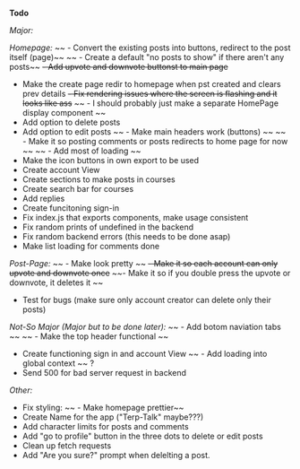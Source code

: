 **Todo**

*Major:*

*Homepage:*
~~ - Convert the existing posts into buttons, redirect to the post itself (page)~~
~~ - Create a default "no posts to show" if there aren't any posts~~
~~- Add upvote and downvote buttonst to main page~~
- Make the create page redir to homepage when pst created and clears prev details
~~- Fix rendering issues where the screen is flashing and it looks like ass~~
~~    - I should probably just make a separate HomePage display component ~~
- Add option to delete posts
- Add option to edit posts
~~ - Make main headers work (buttons) ~~
~~ - Make it so posting comments or posts redirects to home page for now ~~ 
~~ - Add most of loading ~~
- Make the icon buttons in own export to be used 
- Create account View
- Create sections to make posts in courses
- Create search bar for courses
- Add replies
- Create funcitoning sign-in
- Fix index.js that exports components, make usage consistent
- Fix random prints of undefined in the backend
- Fix random backend errors (this needs to be done asap)
- Make list loading for comments done

*Post-Page:*
~~  - Make look pretty ~~ 
~~- Make it so each account can only upvote and downvote once~~
~~- Make it so if you double press the upvote or downvote, it deletes it ~~
- Test for bugs (make sure only account creator can delete only their posts)

*Not-So Major (Major but to be done later):*
~~ - Add botom naviation tabs ~~ ~~ - Make the top header functional ~~
- Create functioning sign in and account View
~~ - Add loading into global context ~~ ?
- Send 500 for bad server request in backend

*Other:*
- Fix styling:
~~  - Make homepage prettier~~ 
- Create Name for the app ("Terp-Talk" maybe???)
- Add character limits for posts and comments
- Add "go to profile" button in the three dots to delete or edit posts
- Clean up fetch requests
- Add "Are you sure?" prompt when delelting a post.
